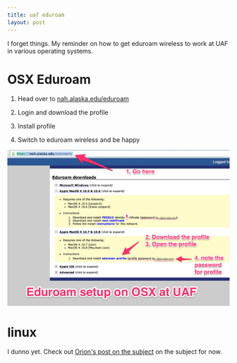 ```yaml
---
title: uaf eduroam 
layout: post
---
```


I forget things.  My reminder on how to get eduroam wireless to work at UAF in various operating systems.

# OSX Eduroam #

1) Head over to [nah.alaska.edu/eduroam](http://nah.alaska.edu/eduroam)

2) Login and download the profile

3) Install profile

4) Switch to eduroam wireless and be happy

![/images/eduroam_osx.jpg](/images/eduroam_osx.jpg "Eduroam OSX")

# linux #

I dunno yet.  Check out [Orion's post on the subject](http://linux0.cs.uaf.edu/pipermail/uaflug/2011-August/000537.html) on the subject for now.

